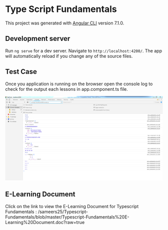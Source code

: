 # Type Script Fundamentals

This project was generated with [Angular CLI](https://github.com/angular/angular-cli) version 7.1.0.

## Development server

Run `ng serve` for a dev server. Navigate to `http://localhost:4200/`. The app will automatically reload if you change any of the source files.

## Test Case

Once you application is running on the browser open the console log to check for the output each lessons in app.component.ts file.


<img src="https://github.com/sameers25/Typescript-Fundamentals/blob/master/Typescript.PNG">

## E-Learning Document

Click on the link to view the E-Learning Document for Typescript Fundamentals : /sameers25/Typescript-Fundamentals/blob/master/Typescript-Fundamentals%20E-Learning%20Document.doc?raw=true
